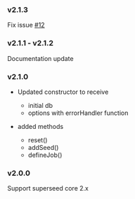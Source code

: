 ### v2.1.3

Fix issue [#12](https://github.com/Natural-Intelligence/superseed/issues/12)

### v2.1.1 - v2.1.2
Documentation update

### v2.1.0

* Updated constructor to receive 
  * initial db
  * options with errorHandler function

* added methods
  * reset()
  * addSeed()
  * defineJob()
  
### v2.0.0
Support superseed core 2.x 